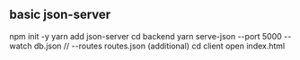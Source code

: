 ## basic json-server

npm init -y
yarn add json-server
cd backend
yarn serve-json --port 5000 --watch db.json // --routes routes.json (additional)
cd client
open index.html
